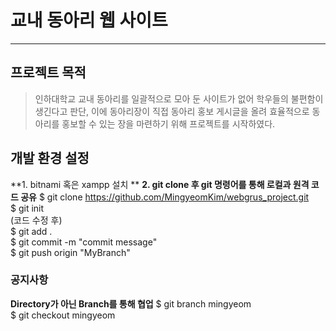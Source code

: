 # 교내 동아리 웹 사이트
------

## 프로젝트 목적

> 인하대학교 교내 동아리를 일괄적으로 모아 둔 사이트가 없어 학우들의 불편함이 생긴다고 판단, 이에 동아리장이 직접 동아리 홍보 게시글을 올려 효율적으로 동아리를 홍보할 수 있는 장을 마련하기 위해 프로젝트를 시작하였다.

## 개발 환경 설정

**1. bitnami 혹은 xampp 설치   **
**2. git clone 후 git 명령어를 통해 로컬과 원격 코드 공유**
   $ git clone https://github.com/MingyeomKim/webgrus_project.git  
   $ git init  
   (코드 수정 후)  
   $ git add .  
   $ git commit -m "commit message"  
   $ git push origin "MyBranch"  

### 공지사항
**Directory가 아닌 Branch를 통해 협업**
$ git branch mingyeom  
$ git checkout mingyeom  
